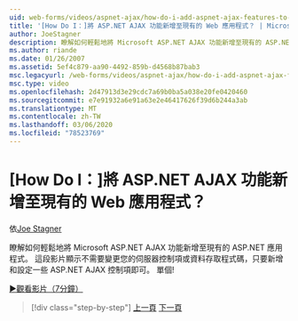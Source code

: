 ```yaml
---
uid: web-forms/videos/aspnet-ajax/how-do-i-add-aspnet-ajax-features-to-an-existing-web-application
title: '[How Do I：]將 ASP.NET AJAX 功能新增至現有的 Web 應用程式？ | Microsoft Docs'
author: JoeStagner
description: 瞭解如何輕鬆地將 Microsoft ASP.NET AJAX 功能新增至現有的 ASP.NET 應用程式。 這段影片顯示不需要變更您的服務 。
ms.author: riande
ms.date: 01/26/2007
ms.assetid: 5ef4c879-aa90-4492-859b-d4568b87bab3
msc.legacyurl: /web-forms/videos/aspnet-ajax/how-do-i-add-aspnet-ajax-features-to-an-existing-web-application
msc.type: video
ms.openlocfilehash: 2d47913d3e29cdc7a69b0ba5a038e20fe0420460
ms.sourcegitcommit: e7e91932a6e91a63e2e46417626f39d6b244a3ab
ms.translationtype: MT
ms.contentlocale: zh-TW
ms.lasthandoff: 03/06/2020
ms.locfileid: "78523769"
---
```

# <a name="how-do-i-add-aspnet-ajax-features-to-an-existing-web-application"></a>[How Do I：]將 ASP.NET AJAX 功能新增至現有的 Web 應用程式？

依[Joe Stagner](https://github.com/JoeStagner)

瞭解如何輕鬆地將 Microsoft ASP.NET AJAX 功能新增至現有的 ASP.NET 應用程式。 這段影片顯示不需要變更您的伺服器控制項或資料存取程式碼，只要新增和設定一些 ASP.NET AJAX 控制項即可。 單個!

[&#9654;觀看影片（7分鐘）](https://channel9.msdn.com/Blogs/ASP-NET-Site-Videos/how-do-i-add-aspnet-ajax-features-to-an-existing-web-application)

> [!div class="step-by-step"]
> [上一頁](how-do-i-make-client-side-network-callbacks-with-aspnet-ajax.md)
> [下一頁](how-do-i-aspnet-ajax-enable-an-existing-web-service.md)
